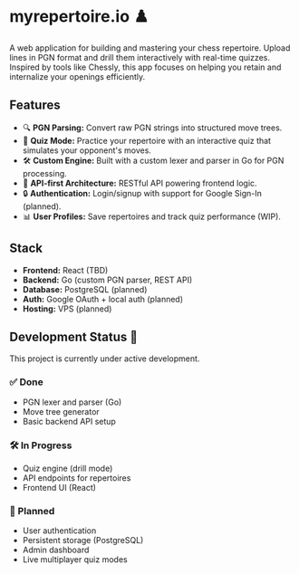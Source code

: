 # myrepertoire.io ♟️

A web application for building and mastering your chess repertoire. Upload
lines in PGN format and drill them interactively with real-time quizzes.
Inspired by tools like Chessly, this app focuses on helping you retain and
internalize your openings efficiently.

## Features

- 🔍 **PGN Parsing:** Convert raw PGN strings into structured move trees.
- 🧠 **Quiz Mode:** Practice your repertoire with an interactive quiz that
  simulates your opponent's moves.
- 🛠️ **Custom Engine:** Built with a custom lexer and parser in Go for PGN processing.
- 📡 **API-first Architecture:** RESTful API powering frontend logic.
- 🔒 **Authentication:** Login/signup with support for Google Sign-In (planned).
- 📊 **User Profiles:** Save repertoires and track quiz performance (WIP).

## Stack

- **Frontend:** React (TBD)
- **Backend:** Go (custom PGN parser, REST API)
- **Database:** PostgreSQL (planned)
- **Auth:** Google OAuth + local auth (planned)
- **Hosting:** VPS (planned)

## Development Status 🚧

This project is currently under active development.

### ✅ Done

- PGN lexer and parser (Go)
- Move tree generator
- Basic backend API setup

### 🛠️ In Progress

- Quiz engine (drill mode)
- API endpoints for repertoires
- Frontend UI (React)

### 🧭 Planned

- User authentication
- Persistent storage (PostgreSQL)
- Admin dashboard
- Live multiplayer quiz modes
